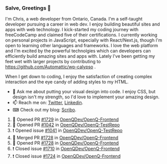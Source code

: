 ### Salve, Greetings 👋

I'm Chris, a web developer from Ontario, Canada. I'm a self-taught developer pursuing a career in web dev. I enjoy building beautiful sites and apps with web technology.
I kick-started my coding journey with freeCodeCamp and claimed five of their certifications.  I currently working on personal projects in JavaScript, especially with React/Next.js, though I'm open to learning other languages and frameworks. I love the web platform and I'm excited by the powerful technolgies which can developers can efficiently build amazing sites and apps with. Lately I've been getting my feet wet with larger projects by contributing to https://github.com/Automattic/wp-calypso .

When I get down to coding, I enjoy the satisfaction of creating complex interaction and the eye candy of adding styles to my HTML. 

- 💬 Ask me about putting your visual design into code. I enjoy CSS, but design isn't my strength, so I'd love to implement your amazing design.
- 📫 Reach me on: [Twitter](https://twitter.com/Christo28120856), [Linkedin](https://www.linkedin.com/in/christopher-stevers-07b9a5204/).
- ⌨ Check out my blog: [Scribo](https://christopherstevers.cf).
<!--
**Christopher-Stevers/Christopher-Stevers** is a ✨ _special_ ✨ repository because its `README.md` (this file) appears on your GitHub profile.

Here are some ideas to get you started:

- 🔭 I’m currently working on ...
- 🌱 I’m currently learning ...
- 👯 I’m looking to collaborate on ...
- 🤔 I’m looking for help with ...
- 😄 Pronouns: ...
- ⚡ Fun fact: ...
-->

<!--START_SECTION:activity-->
1. 💪 Opened PR [#1729](https://github.com/OpenQDev/OpenQ-Frontend/pull/1729) in [OpenQDev/OpenQ-Frontend](https://github.com/OpenQDev/OpenQ-Frontend)
2. 💪 Opened PR [#1042](https://github.com/OpenQDev/OpenQ-TestRepo/pull/1042) in [OpenQDev/OpenQ-TestRepo](https://github.com/OpenQDev/OpenQ-TestRepo)
3. ❗️ Opened issue [#1041](https://github.com/OpenQDev/OpenQ-TestRepo/issues/1041) in [OpenQDev/OpenQ-TestRepo](https://github.com/OpenQDev/OpenQ-TestRepo)
4. 🎉 Merged PR [#1728](https://github.com/OpenQDev/OpenQ-Frontend/pull/1728) in [OpenQDev/OpenQ-Frontend](https://github.com/OpenQDev/OpenQ-Frontend)
5. 💪 Opened PR [#1728](https://github.com/OpenQDev/OpenQ-Frontend/pull/1728) in [OpenQDev/OpenQ-Frontend](https://github.com/OpenQDev/OpenQ-Frontend)
6. ❗️ Closed issue [#1710](https://github.com/OpenQDev/OpenQ-Frontend/issues/1710) in [OpenQDev/OpenQ-Frontend](https://github.com/OpenQDev/OpenQ-Frontend)
7. ❗️ Closed issue [#1724](https://github.com/OpenQDev/OpenQ-Frontend/issues/1724) in [OpenQDev/OpenQ-Frontend](https://github.com/OpenQDev/OpenQ-Frontend)
<!--END_SECTION:activity-->
